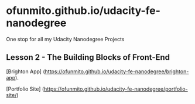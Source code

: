 # ofunmito.github.io/udacity-fe-nanodegree

One stop for all my Udacity Nanodegree Projects

## Lesson 2 - The Building Blocks of Front-End

[Brighton App] (https://ofunmito.github.io/udacity-fe-nanodegree/brighton-app).

[Portfolio Site] (https://ofunmito.github.io/udacity-fe-nanodegree/portfolio-site/)
